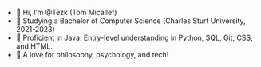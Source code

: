 - 👋 Hi, I’m @Tezk (Tom Micallef)
- 👀 Studying a Bachelor of Computer Science (Charles Sturt University, 2021-2023)
- 🌱 Proficient in Java. Entry-level understanding in Python, SQL, Git, CSS, and HTML.
- 💞️ A love for philosophy, psychology, and tech!
<!---
Tezk/Tezk is a ✨ special ✨ repository because its `README.md` (this file) appears on your GitHub profile.
You can click the Preview link to take a look at your changes.
--->
